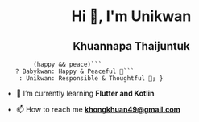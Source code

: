 <h1 align="center">Hi 👋, I'm Unikwan </h1>
<h2 align="center">Khuannapa Thaijuntuk </h2>

``` _babykwanIsGrewUp(bool happy, bool peace) {
        (happy && peace)```
   ? Babykwan: Happy & Peaceful 🌈```
    : Unikwan: Responsible & Thoughtful 💼; }
```
- 🌱 I’m currently learning **Flutter and Kotlin**

- 📫 How to reach me **khongkhuan49@gmail.com**

